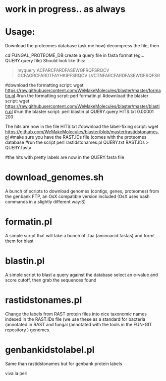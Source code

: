 # work in progress.. as always

# Usage:
Download the proteomes database (ask me how) decompress the file, then

cd FUNGAL_PROTEOME_DB
create a query file in fasta format (eg... QUERY.query file)
Should look like this:
>myquery
ACFARCFARDFASEWGFRQFSRQCV
GCFAGRCFARDTFAYHKIPFSRQCV
LVCTNFARCFARDFASEWGFRQFSR

#download the formatting script:
wget https://raw.githubusercontent.com/WeMakeMolecules/blaster/master/formatin.pl
#run the formatting scrpt:
perl formatin.pl 
#download the blaster script:
wget https://raw.githubusercontent.com/WeMakeMolecules/blaster/master/blastin.pl
#run the blaster script:
perl blastin.pl  QUERY.query HITS.txt 0.00001 200

The hits are now in the file HITS.txt
#download the label-fixing script:
wget https://github.com/WeMakeMolecules/blaster/blob/master/rastidstonames.pl
#make sure you have the RAST.IDs file (comes with the proteomes database
#run the script
perl rastidstonames.pl QUERY.txt RAST.IDs > QUERY.fasta

#the hits with pretty labels are now in the QUERY.fasta file



# download_genomes.sh
A bunch of scripts to download genomes (contigs, genes, proteomes) from the genbank FTP, an OsX compatible version included (OsX uses  bash commands in a slightly different way:S) 

# formatin.pl
A simple script that will take a bunch of .faa (aminoacid fastas) and formt them for blast

# blastin.pl
A simple script to blast a query against the database select an e-value and score cutoff, then grab the sequences found

# rastidstonames.pl
Change the labels from RAST protein files into nice taxonomic names indexed in the RAST.IDs file (we use these as a standard for bacteria (annotated in RAST and fungal (annotated with the tools in the FUN-GIT repository ) genomes.
# genbankidstolabel.pl
Same than rastidstonames but for genbank protein labels

viva la perl
